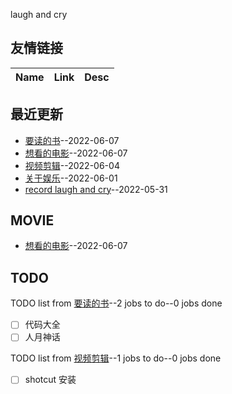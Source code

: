 
laugh and cry 
## 友情链接
| Name | Link | Desc | 
 | ---- | ---- | ---- |
## 最近更新
- [要读的书](https://github.com/xingzhuimeteorite/recordlife/issues/6)--2022-06-07
- [想看的电影](https://github.com/xingzhuimeteorite/recordlife/issues/5)--2022-06-07
- [视频剪辑](https://github.com/xingzhuimeteorite/recordlife/issues/4)--2022-06-04
- [关于娱乐](https://github.com/xingzhuimeteorite/recordlife/issues/2)--2022-06-01
- [record laugh and cry](https://github.com/xingzhuimeteorite/recordlife/issues/1)--2022-05-31
## MOVIE
- [想看的电影](https://github.com/xingzhuimeteorite/recordlife/issues/5)--2022-06-07
## TODO
TODO list from [要读的书](https://github.com/xingzhuimeteorite/recordlife/issues/6)--2 jobs to do--0 jobs done
- [ ] 代码大全
- [ ] 人月神话 

TODO list from [视频剪辑](https://github.com/xingzhuimeteorite/recordlife/issues/4)--1 jobs to do--0 jobs done
- [ ] shotcut 安装

